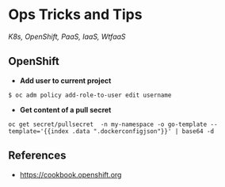 # Ops Tricks and Tips

_K8s, OpenShift, PaaS, IaaS, WtfaaS_

## OpenShift

* **Add user to current project**
```
$ oc adm policy add-role-to-user edit username
```

* **Get content of a pull secret**

```
oc get secret/pullsecret  -n my-namespace -o go-template --template='{{index .data ".dockerconfigjson"}}' | base64 -d
```

## References
* https://cookbook.openshift.org
